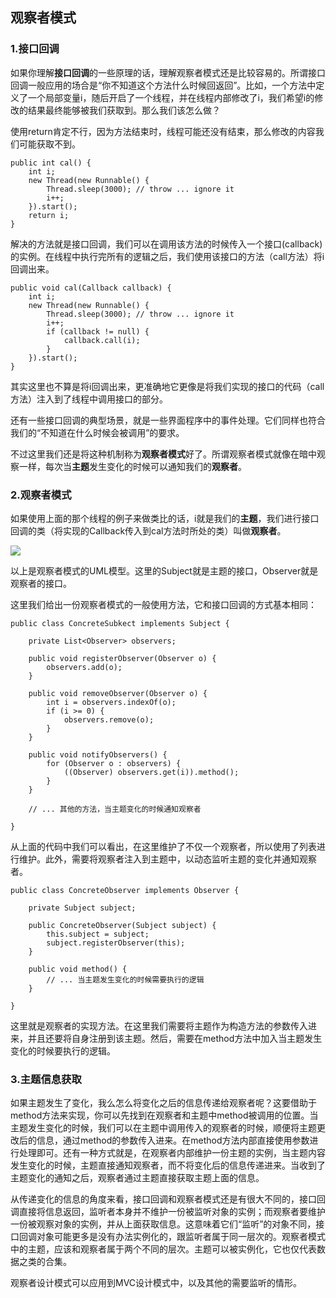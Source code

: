 ## 观察者模式

### 1.接口回调

如果你理解**接口回调**的一些原理的话，理解观察者模式还是比较容易的。所谓接口回调一般应用的场合是“你不知道这个方法什么时候回返回”。比如，一个方法中定义了一个局部变量i，随后开启了一个线程，并在线程内部修改了i，我们希望i的修改的结果最终能够被我们获取到。那么我们该怎么做？

使用return肯定不行，因为方法结束时，线程可能还没有结束，那么修改的内容我们可能获取不到。

    public int cal() {
        int i;
        new Thread(new Runnable() { 
            Thread.sleep(3000); // throw ... ignore it
            i++; 
        }).start();
        return i;
    }

解决的方法就是接口回调，我们可以在调用该方法的时候传入一个接口(callback)的实例。在线程中执行完所有的逻辑之后，我们使用该接口的方法（call方法）将i回调出来。

    public void cal(Callback callback) {
        int i;
        new Thread(new Runnable() { 
            Thread.sleep(3000); // throw ... ignore it
            i++; 
            if (callback != null) {
                callback.call(i);
            }
        }).start();
    }

其实这里也不算是将i回调出来，更准确地它更像是将我们实现的接口的代码（call方法）注入到了线程中调用接口的部分。

还有一些接口回调的典型场景，就是一些界面程序中的事件处理。它们同样也符合我们的“不知道在什么时候会被调用”的要求。

不过这里我们还是将这种机制称为**观察者模式**好了。所谓观察者模式就像在暗中观察一样，每次当**主题**发生变化的时候可以通知我们的**观察者**。

### 2.观察者模式

如果使用上面的那个线程的例子来做类比的话，i就是我们的**主题**，我们进行接口回调的类（将实现的Callback传入到cal方法时所处的类）叫做**观察者**。

![](https://github.com/Shouheng88/Blog-Articles/blob/master/resources/sdrs/observer.png)

以上是观察者模式的UML模型。这里的Subject就是主题的接口，Observer就是观察者的接口。

这里我们给出一份观察者模式的一般使用方法，它和接口回调的方式基本相同：

    public class ConcreteSubkect implements Subject {

        private List<Observer> observers;

        public void registerObserver(Observer o) {
            observers.add(o);
        }

        public void removeObserver(Observer o) {
            int i = observers.indexOf(o);
            if (i >= 0) {
                observers.remove(o);
            } 
        }

        public void notifyObservers() {
            for (Observer o : observers) {
                ((Observer) observers.get(i)).method();
            }
        }

        // ... 其他的方法，当主题变化的时候通知观察者

    }

从上面的代码中我们可以看出，在这里维护了不仅一个观察者，所以使用了列表进行维护。此外，需要将观察者注入到主题中，以动态监听主题的变化并通知观察者。

    public class ConcreteObserver implements Observer {
        
        private Subject subject;

        public ConcreteObserver(Subject subject) {
            this.subject = subject;
            subject.registerObserver(this);
        }
        
        public void method() {
            // ... 当主题发生变化的时候需要执行的逻辑
        }

    }

这里就是观察者的实现方法。在这里我们需要将主题作为构造方法的参数传入进来，并且还要将自身注册到该主题。然后，需要在method方法中加入当主题发生变化的时候要执行的逻辑。

### 3.主题信息获取

如果主题发生了变化，我么怎么将变化之后的信息传递给观察者呢？这要借助于method方法来实现，你可以先找到在观察者和主题中method被调用的位置。当主题发生变化的时候，我们可以在主题中调用传入的观察者的时候，顺便将主题更改后的信息，通过method的参数传入进来。在method方法内部直接使用参数进行处理即可。还有一种方式就是，在观察者内部维护一份主题的实例，当主题内容发生变化的时候，主题直接通知观察者，而不将变化后的信息传递进来。当收到了主题变化的通知之后，观察者通过主题直接获取主题上面的信息。

从传递变化的信息的角度来看，接口回调和观察者模式还是有很大不同的，接口回调直接将信息返回，监听者本身并不维护一份被监听对象的实例；而观察者要维护一份被观察对象的实例，并从上面获取信息。这意味着它们“监听”的对象不同，接口回调对象可能更多是没有办法实例化的，跟监听者属于同一层次的。观察者模式中的主题，应该和观察者属于两个不同的层次。主题可以被实例化，它也仅代表数据之类的合集。

观察者设计模式可以应用到MVC设计模式中，以及其他的需要监听的情形。